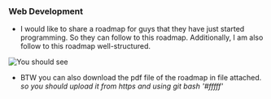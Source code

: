 ### Web Development
* I would like to share a roadmap for guys that they have just started programming. So they can follow to this roadmap. Additionally, I am also follow to this roadmap well-structured.
<img src="/Web_Development_2021_Roadmap-1.png" title="You should see">
<ul><li>BTW you can also download the pdf file of the roadmap in file attached. <em>so you should upload it from https and using git bash '#fffff'</em></li></ul>